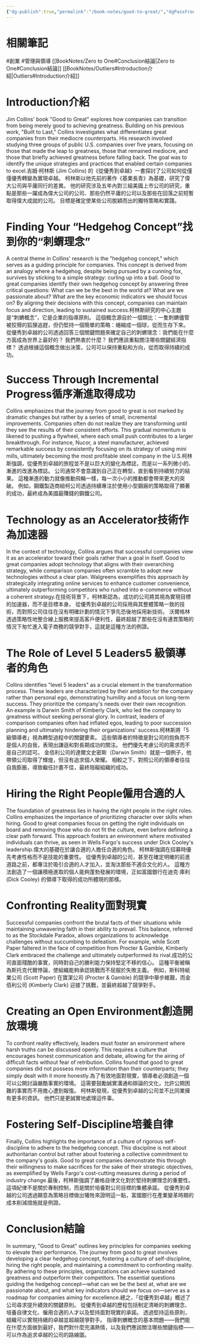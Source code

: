 ```yaml
---
{"dg-publish":true,"permalink":"/book-notes/good-to-great/","dgPassFrontmatter":true,"created":"2024-11-24T10:41:53.032+08:00","updated":"2024-11-28T12:14:04.648+08:00"}
---
```


# 相關筆記
#創業 #管理與領導 
[[BookNotes/Zero to One#Conclusion結論\|Zero to One#Conclusion結論]]
[[BookNotes/Outliers#Introduction介紹\|Outliers#Introduction介紹]]
# Introduction介紹

Jim Collins' book "Good to Great" explores how companies can transition from being merely good to achieving greatness. Building on his previous work, "Built to Last," Collins investigates what differentiates great companies from their mediocre counterparts. His research involved studying three groups of public U.S. companies over five years, focusing on those that made the leap to greatness, those that remained mediocre, and those that briefly achieved greatness before falling back. The goal was to identify the unique strategies and practices that enabled certain companies to excel.吉姆‧柯林斯 (Jim Collins) 的《從優秀到卓越》一書探討了公司如何從僅僅優秀轉變為實現卓越。 柯林斯以他先前的著作《基業長青》為基礎，研究了偉大公司與平庸同行的差異。 他的研究涉及五年內對三組美國上市公司的研究，重點是那些一躍成為偉大公司的公司、那些仍然平庸的公司以及那些在回落之前短暫取得偉大成就的公司。 目標是確定使某些公司脫穎而出的獨特策略和實踐。

# Finding Your “Hedgehog Concept”找到你的“刺蝟理念”

A central theme in Collins' research is the "hedgehog concept," which serves as a guiding principle for companies. This concept is derived from an analogy where a hedgehog, despite being pursued by a cunning fox, survives by sticking to a simple strategy: curling up into a ball. Good to great companies identify their own hedgehog concept by answering three critical questions: What can we be the best in the world at? What are we passionate about? What are the key economic indicators we should focus on? By aligning their decisions with this concept, companies can maintain focus and direction, leading to sustained success.柯林斯研究的中心主題是“刺蝟概念”，它是企業的指導原則。 這個概念源自於一個類比：一隻刺蝟儘管被狡猾的狐狸追趕，但仍堅持一個簡單的策略：蜷縮成一個球，從而生存下來。 從優秀到卓越的公司透過回答三個關鍵問題來確定自己的刺蝟理念：我們能在什麼方面成為世界上最好的？ 我們熱衷於什麼？ 我們應該重點關注哪些關鍵經濟指標？ 透過根據這個概念做出決策，公司可以保持重點和方向，從而取得持續的成功。

# Success Through Incremental Progress循序漸進取得成功

Collins emphasizes that the journey from good to great is not marked by dramatic changes but rather by a series of small, incremental improvements. Companies often do not realize they are transforming until they see the results of their consistent efforts. This gradual momentum is likened to pushing a flywheel, where each small push contributes to a larger breakthrough. For instance, Nucor, a steel manufacturer, achieved remarkable success by consistently focusing on its strategy of using mini mills, ultimately becoming the most profitable steel company in the U.S.柯林斯強調，從優秀到卓越的旅程並不是以巨大的變化為標誌，而是以一系列微小的、漸進的改進為標誌。 公司通常不會意識到自己正在轉型，直到看到持續努力的結果。 這種漸進的動力就像推動飛輪一樣，每一次小小的推動都會帶來更大的突破。 例如，鋼鐵製造商紐柯公司透過持續專注於使用小型鋼廠的策略取得了顯著的成功，最終成為美國最賺錢的鋼鐵公司。

# Technology as an Accelerator技術作為加速器

In the context of technology, Collins argues that successful companies view it as an accelerator toward their goals rather than a goal in itself. Good to great companies adopt technology that aligns with their overarching strategy, while comparison companies often scramble to adopt new technologies without a clear plan. Walgreens exemplifies this approach by strategically integrating online services to enhance customer convenience, ultimately outperforming competitors who rushed into e-commerce without a coherent strategy.在技術背景下，柯林斯認為，成功的公司將其視為實現目標的加速器，而不是目標本身。 從優秀到卓越的公司採用與其整體策略一致的技術，而對照公司往往在沒有明確計劃的情況下爭先恐後地採用新技術。 沃爾格林透過策略性地整合線上服務來提高客戶便利性，最終超越了那些在沒有連貫策略的情況下匆忙進入電子商務的競爭對手，這就是這種方法的例證。

# The Role of Level 5 Leaders5 級領導者的角色

Collins identifies "level 5 leaders" as a crucial element in the transformation process. These leaders are characterized by their ambition for the company rather than personal ego, demonstrating humility and a focus on long-term success. They prioritize the company's needs over their own recognition. An example is Darwin Smith of Kimberly Clark, who led the company to greatness without seeking personal glory. In contrast, leaders of comparison companies often had inflated egos, leading to poor succession planning and ultimately hindering their organizations' success.柯林斯將「5 級領導者」視為轉型過程中的關鍵要素。 這些領導者的特徵是對公司的抱負而不是個人的自我，表現出謙遜和對長期成功的關注。 他們優先考慮公司的需求而不是自己的認可。 金佰利公司的達爾文史密斯（Darwin Smith）就是一個例子，他帶領公司取得了輝煌，但沒有追求個人榮耀。 相較之下，對照公司的領導者往往自我膨脹，導致繼任計畫不佳，最終阻礙組織的成功。

# Hiring the Right People僱用合適的人

The foundation of greatness lies in having the right people in the right roles. Collins emphasizes the importance of prioritizing character over skills when hiring. Good to great companies focus on getting the right individuals on board and removing those who do not fit the culture, even before defining a clear path forward. This approach fosters an environment where motivated individuals can thrive, as seen in Wells Fargo's success under Dick Cooley's leadership.偉大的基礎在於讓合適的人擔任合適的角色。 柯林斯強調在招募時優先考慮性格而不是技能的重要性。 從優秀到卓越的公司，甚至在確定明確的前進道路之前，都專注於吸引合適的人才加入，並淘汰那些不適合文化的人。 這種方法創造了一個讓積極進取的個人能夠蓬勃發展的環境，正如富國銀行在迪克·庫利 (Dick Cooley) 的領導下取得的成功所體現的那樣。

# Confronting Reality面對現實

Successful companies confront the brutal facts of their situations while maintaining unwavering faith in their ability to prevail. This balance, referred to as the Stockdale Paradox, allows organizations to acknowledge challenges without succumbing to defeatism. For example, while Scott Paper faltered in the face of competition from Procter & Gamble, Kimberly Clark embraced the challenge and ultimately outperformed its rival.成功的公司直面殘酷的事實，同時對自己的勝利能力保持堅定不移的信心。 這種平衡被稱為斯托克代爾悖論，使組織能夠承認挑戰而不屈服於失敗主義。 例如，斯科特紙業公司 (Scott Paper) 在寶潔公司 (Procter & Gamble) 的競爭中舉步維艱，而金佰利公司 (Kimberly Clark) 迎接了挑戰，並最終超越了競爭對手。

# Creating an Open Environment創造開放環境

To confront reality effectively, leaders must foster an environment where harsh truths can be discussed openly. This requires a culture that encourages honest communication and debate, allowing for the airing of difficult facts without fear of retribution. Collins found that good to great companies did not possess more information than their counterparts; they simply dealt with it more honestly.為了有效地面對現實，領導者必須創造一個可以公開討論嚴酷事實的環境。 這需要鼓勵誠實溝通和辯論的文化，允許公開困難的事實而不用擔心遭到報復。 柯林斯發現，從優秀到卓越的公司並不比同業擁有更多的資訊。 他們只是更誠實地處理這件事。

# Fostering Self-Discipline培養自律

Finally, Collins highlights the importance of a culture of rigorous self-discipline to adhere to the hedgehog concept. This discipline is not about authoritarian control but rather about fostering a collective commitment to the company's goals. Good to great companies demonstrate this through their willingness to make sacrifices for the sake of their strategic objectives, as exemplified by Wells Fargo's cost-cutting measures during a period of industry change.最後，柯林斯強調了嚴格自律文化對於堅持刺蝟理念的重要性。 這項紀律不是關於專制控制，而是關於培養對公司目標的集體承諾。 從優秀到卓越的公司透過願意為策略目標做出犧牲來證明這一點，富國銀行在產業變革時期的成本削減措施就是例證。

# Conclusion結論

In summary, "Good to Great" outlines key principles for companies seeking to elevate their performance. The journey from good to great involves developing a clear hedgehog concept, fostering a culture of self-discipline, hiring the right people, and maintaining a commitment to confronting reality. By adhering to these principles, organizations can achieve sustained greatness and outperform their competitors. The essential questions guiding the hedgehog concept—what can we be the best at, what are we passionate about, and what key indicators should we focus on—serve as a roadmap for companies aiming for excellence.總之，「從優秀到卓越」概述了公司尋求提升績效的關鍵原則。 從優秀到卓越的歷程包括制定清晰的刺蝟理念、培養自律文化、僱用合適的人才以及堅持面對現實的承諾。 透過堅持這些原則，組織可以實現持續的卓越並超越競爭對手。 指導刺蝟概念的基本問題——我們能在什麼方面做到最好，我們對什麼充滿熱情，以及我們應該關注哪些關鍵指標——可以作為追求卓越的公司的路線圖。